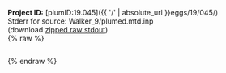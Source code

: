 **Project ID:** [plumID:19.045]({{ '/' | absolute_url }}eggs/19/045/)  
Stderr for source:  Walker_9/plumed.mtd.inp   
(download [zipped raw stdout](plumed.mtd.inp.plumed_master.stdout.txt.zip))  
{% raw %}
<pre>
</pre>
{% endraw %}
